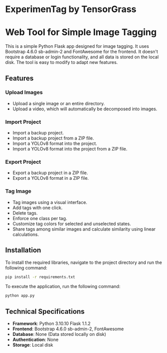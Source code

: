 # ExperimenTag by TensorGrass

# Web Tool for Simple Image Tagging

This is a simple Python Flask app designed for image tagging. It uses Bootstrap 4.6.0 sb-admin-2 and FontAwesome for the frontend. It doesn't require a database or login functionality, and all data is stored on the local disk. The tool is easy to modify to adapt new features.

## Features

### Upload Images
- Upload a single image or an entire directory.
- Upload a video, which will automatically be decomposed into images.

### Import Project
- Import a backup project.
- Import a backup project from a ZIP file.
- Import a YOLOv8 format into the project.
- Import a YOLOv8 format into the project from a ZIP file.

### Export Project
- Export a backup project in a ZIP file.
- Export a YOLOv8 format in a ZIP file.

### Tag Image
- Tag images using a visual interface.
- Add tags with one click.
- Delete tags.
- Enforce one class per tag.
- Customize tag colors for selected and unselected states.
- Share tags among similar images and calculate similarity using linear calculations.

## Installation

To install the required libraries, navigate to the project directory and run the following command:

```bash
pip install -r requirements.txt
```

To execute the application, run the following command:

```bash
python app.py
```

## Technical Specifications
- **Framework**: Python 3.10.10 Flask 1.1.2
- **Frontend**: Bootstrap 4.6.0 sb-admin-2, FontAwesome
- **Database**: None (Data stored locally on disk)
- **Authentication**: None
- **Storage**: Local disk